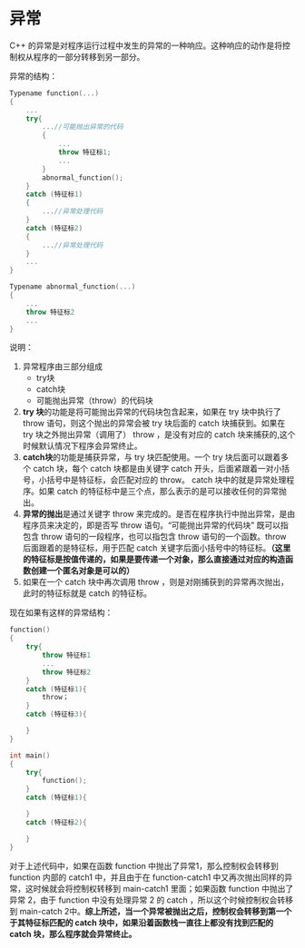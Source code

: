 # 异常

C++ 的异常是对程序运行过程中发生的异常的一种响应。这种响应的动作是将控制权从程序的一部分转移到另一部分。

异常的结构：

```c++
Typename function(...)
{
    ...
    try{
        ...//可能抛出异常的代码
        {
            ...
            throw 特征标1;
            ...
        }
        abnormal_function();
    }
    catch (特征标1)
    {
        ...//异常处理代码
    }
    catch (特征标2)
    {
        ...//异常处理代码
    }
    ...
}

Typename abnormal_function(...)
{
    ...
    throw 特征标2
    ...
}
```

说明：

1. 异常程序由三部分组成
    - try块
    - catch块
    - 可能抛出异常（throw）的代码块
2. **try 块**的功能是将可能抛出异常的代码块包含起来，如果在 try 块中执行了 throw 语句，则这个抛出的异常会被 try 块后面的 catch 块捕获到。如果在 try 块之外抛出异常（调用了） throw ，是没有对应的 catch 块来捕获的,这个时候默认情况下程序会异常终止。
3. **catch块**的功能是捕获异常，与 try 块匹配使用。一个 try 块后面可以跟着多个 catch 块，每个 catch 块都是由关键字 catch 开头，后面紧跟着一对小括号，小括号中是特征标，会匹配对应的 throw。 catch 块中的就是异常处理程序。如果 catch 的特征标中是三个点，那么表示的是可以接收任何的异常抛出。
4. **异常的抛出**是通过关键字 throw 来完成的。是否在程序执行中抛出异常，是由程序员来决定的，即是否写 throw 语句。“可能抛出异常的代码块” 既可以指包含 throw 语句的一段程序，也可以指包含 throw 语句的一个函数。throw 后面跟着的是特征标，用于匹配 catch 关键字后面小括号中的特征标。**（这里的特征标是按值传递的，如果是要传递一个对象，那么直接通过对应的构造函数创建一个匿名对象是可以的）**
5. 如果在一个 catch 块中再次调用 throw ，则是对刚捕获到的异常再次抛出，此时的特征标就是 catch 的特征标。

现在如果有这样的异常结构：

```c++
function()
{
    try{
        throw 特征标1
        ...
        throw 特征标2
    }
    catch (特征标1){
        throw；
    }
    catch (特征标3){

    }
}

int main()
{
    try{
        function();
    }
    catch (特征标1){

    }
    catch (特征标2){

    }
}
```

对于上述代码中，如果在函数 function 中抛出了异常1，那么控制权会转移到 function 内部的 catch1 中，并且由于在 function-catch1 中又再次抛出同样的异常，这时候就会将控制权转移到 main-catch1 里面；如果函数 function 中抛出了异常 2，由于 function 中没有处理异常 2 的 catch ，所以这个时候控制权会转移到 main-catch 2中。**综上所述，当一个异常被抛出之后，控制权会转移到第一个于其特征标匹配的 catch 块中，如果沿着函数栈一直往上都没有找到匹配的 catch 块，那么程序就会异常终止。**